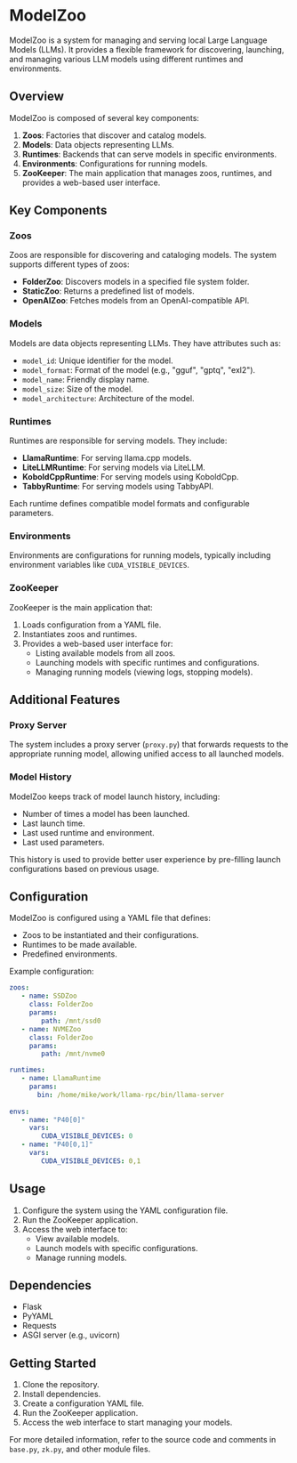 # ModelZoo

ModelZoo is a system for managing and serving local Large Language Models (LLMs). It provides a flexible framework for discovering, launching, and managing various LLM models using different runtimes and environments.

## Overview

ModelZoo is composed of several key components:

1. **Zoos**: Factories that discover and catalog models.
2. **Models**: Data objects representing LLMs.
3. **Runtimes**: Backends that can serve models in specific environments.
4. **Environments**: Configurations for running models.
5. **ZooKeeper**: The main application that manages zoos, runtimes, and provides a web-based user interface.

## Key Components

### Zoos

Zoos are responsible for discovering and cataloging models. The system supports different types of zoos:

- **FolderZoo**: Discovers models in a specified file system folder.
- **StaticZoo**: Returns a predefined list of models.
- **OpenAIZoo**: Fetches models from an OpenAI-compatible API.

### Models

Models are data objects representing LLMs. They have attributes such as:

- `model_id`: Unique identifier for the model.
- `model_format`: Format of the model (e.g., "gguf", "gptq", "exl2").
- `model_name`: Friendly display name.
- `model_size`: Size of the model.
- `model_architecture`: Architecture of the model.

### Runtimes

Runtimes are responsible for serving models. They include:

- **LlamaRuntime**: For serving llama.cpp models.
- **LiteLLMRuntime**: For serving models via LiteLLM.
- **KoboldCppRuntime**: For serving models using KoboldCpp.
- **TabbyRuntime**: For serving models using TabbyAPI.

Each runtime defines compatible model formats and configurable parameters.

### Environments

Environments are configurations for running models, typically including environment variables like `CUDA_VISIBLE_DEVICES`.

### ZooKeeper

ZooKeeper is the main application that:

1. Loads configuration from a YAML file.
2. Instantiates zoos and runtimes.
3. Provides a web-based user interface for:
   - Listing available models from all zoos.
   - Launching models with specific runtimes and configurations.
   - Managing running models (viewing logs, stopping models).

## Additional Features

### Proxy Server

The system includes a proxy server (`proxy.py`) that forwards requests to the appropriate running model, allowing unified access to all launched models.

### Model History

ModelZoo keeps track of model launch history, including:

- Number of times a model has been launched.
- Last launch time.
- Last used runtime and environment.
- Last used parameters.

This history is used to provide better user experience by pre-filling launch configurations based on previous usage.

## Configuration

ModelZoo is configured using a YAML file that defines:

- Zoos to be instantiated and their configurations.
- Runtimes to be made available.
- Predefined environments.

Example configuration:

```yaml
zoos:
   - name: SSDZoo
     class: FolderZoo
     params:
        path: /mnt/ssd0
   - name: NVMEZoo
     class: FolderZoo
     params:
        path: /mnt/nvme0

runtimes:
   - name: LlamaRuntime
     params:
       bin: /home/mike/work/llama-rpc/bin/llama-server
       
envs:
   - name: "P40[0]"
     vars:
        CUDA_VISIBLE_DEVICES: 0
   - name: "P40[0,1]"
     vars:
        CUDA_VISIBLE_DEVICES: 0,1
```

## Usage

1. Configure the system using the YAML configuration file.
2. Run the ZooKeeper application.
3. Access the web interface to:
   - View available models.
   - Launch models with specific configurations.
   - Manage running models.

## Dependencies

- Flask
- PyYAML
- Requests
- ASGI server (e.g., uvicorn)

## Getting Started

1. Clone the repository.
2. Install dependencies.
3. Create a configuration YAML file.
4. Run the ZooKeeper application.
5. Access the web interface to start managing your models.

For more detailed information, refer to the source code and comments in `base.py`, `zk.py`, and other module files.
